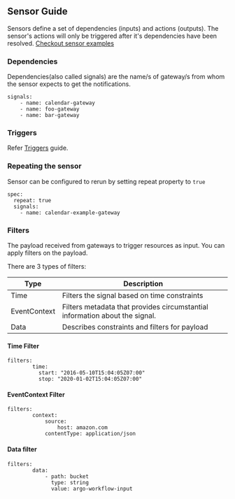 ## Sensor Guide

Sensors define a set of dependencies (inputs) and actions (outputs). The sensor's actions will only be triggered after it's dependencies have been resolved.
[Checkout sensor examples](https://github.com/argoproj/argo-events/tree/eventing/examples/sensors)


### Dependencies
Dependencies(also called signals) are the name/s of gateway/s from whom the sensor expects to get the notifications.
``` 
signals:
    - name: calendar-gateway
    - name: foo-gateway
    - name: bar-gateway
```

### Triggers
Refer [Triggers](trigger-guide.md) guide.

### Repeating the sensor
Sensor can be configured to rerun by setting repeat property to `true`
``` 
spec:
  repeat: true
  signals:
    - name: calendar-example-gateway
```

### Filters
The payload received from gateways to trigger resources as input. You can apply filters
on the payload.

There are 3 types of filters:

|   Type   |   Description      |
|----------|-------------------|
|   Time            |   Filters the signal based on time constraints     |
|   EventContext    |   Filters metadata that provides circumstantial information about the signal.      |
|   Data            |   Describes constraints and filters for payload      |

#### Time Filter
``` 
filters:
        time:
          start: "2016-05-10T15:04:05Z07:00"
          stop: "2020-01-02T15:04:05Z07:00"
```

#### EventContext Filter
``` 
filters:
        context:
            source:
                host: amazon.com
            contentType: application/json
```

#### Data filter
```
filters:
        data:
            - path: bucket
              type: string
              value: argo-workflow-input
```